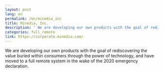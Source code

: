 ```yaml
---
layout: post
lang: en
permalink: /en/minedia_inc
title: Minedia, Inc.
description: ' We are developing our own products with the goal of rediscovering the value buried within consumers through the power of technology, and have moved to a full remote system in the wake of the 2020 emergency declaration. '
categories: full_remote
link: https://corporate.minedia.com/
---
```


<p>We are developing our own products with the goal of rediscovering the value buried within consumers through the power of technology, and have moved to a full remote system in the wake of the 2020 emergency declaration.</p>
